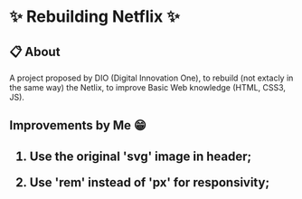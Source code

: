 <h1> ✨ Rebuilding Netflix ✨</h1>

<h2> 📋 About </h2>

<p> A project proposed by DIO (Digital Innovation One), to rebuild (not extacly in the same way) the Netlix,
to improve Basic Web knowledge (HTML, CSS3, JS).</p>

<h2> Improvements by Me 😁 <h2>

1. Use the original 'svg' image in header;<br>
  
2. Use 'rem' instead of 'px' for responsivity;

